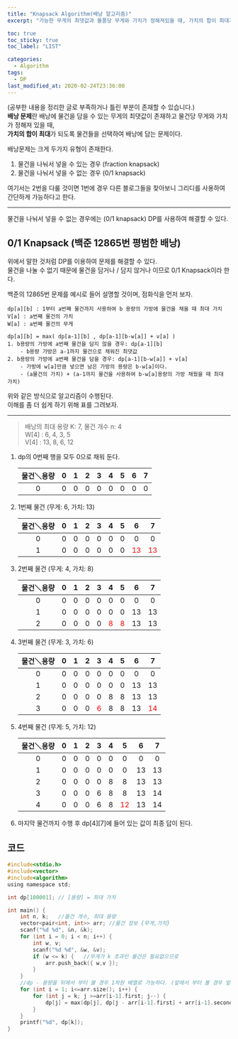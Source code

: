 ```yaml
---
title: "Knapsack Algorithm(배낭 알고리즘)"
excerpt: "가능한 무게의 최댓값과 물품당 무게와 가치가 정해져있을 때, 가치의 합이 최대가 되도록 물품을 선택하는 문제"

toc: true
toc_sticky: true
toc_label: "LIST"

categories:
  - Algorithm
tags:
  - DP
last_modified_at: 2020-02-24T23:36:00
---
```

(공부한 내용을 정리한 글로 부족하거나 틀린 부분이 존재할 수 있습니다.)  
**배낭 문제**란 배낭에 물건을 담을 수 있는 무게의 최댓값이 존재하고 물건당 무게와 가치가 정해져 있을 때,  
**가치의 합이 최대**가 되도록 물건들을 선택하여 배낭에 담는 문제이다.  


배낭문제는 크게 두가지 유형이 존재한다.  
1. 물건을 나눠서 넣을 수 있는 경우 (fraction knapsack)  
2. 물건을 나눠서 넣을 수 없는 경우 (0/1 knapsack)  

여기서는 2번을 다룰 것이면 1번에 경우 다른 블로그들을 찾아보니 그리디를 사용하여 간단하게 가능하다고 한다.  

-------------------  
물건을 나눠서 넣을 수 없는 경우에는 (0/1 knapsack) DP를 사용하여 해결할 수 있다.  


0/1 Knapsack  (백준 12865번 평범한 배낭)
---------------  
위에서 말한 것처럼 DP를 이용하여 문제를 해결할 수 있다.  
물건을 나눌 수 없기 때문에 물건을 담거나 / 담지 않거나 이므로 0/1 Knapsack이라 한다.  


백준의 12865번 문제를 예시로 들어 설명할 것이며, 점화식을 먼저 보자.  
```
dp[a][b] : 1부터 a번째 물건까지 사용하여 b 용량의 가방에 물건을 채울 때 최대 가치  
V[a] : a번째 물건의 가치  
W[a] : a번째 물건의 무게  

dp[a][b] = max( dp[a-1][b] , dp[a-1][b-w[a]] + v[a] )
1. b용량의 가방에 a번째 물건을 담지 않을 경우: dp[a-1][b]
	- b용량 가방은 a-1까지 물건으로 채워진 최댓값  
2. b용량의 가방에 a번째 물건을 담을 경우: dp[a-1][b-w[a]] + v[a]
	- 가방에 w[a]만큼 넣으면 남은 가방의 용량은 b-w[a]이다.  
	- (a물건의 가치) + (a-1까지 물건을 사용하여 b-w[a]용량의 가방 채웠을 때 최대 가치)
```  
위와 같은 방식으로 알고리즘이 수행된다.  
이해를 좀 더 쉽게 하기 위해 표를 그려보자.  

-------------------------------------  

> 배낭의 최대 용량 K: 7, 물건 개수 n: 4  
> W[4] : 6, 4, 3, 5   
> V[4] : 13, 8, 6, 12  

1. dp의 0번째 행을 모두 0으로 채워 둔다.  

	|물건＼용량| 0 | 1 | 2 | 3 | 4 | 5 | 6 | 7 |  
	|:-----------:|:--:|:--:|:--:|:--:|:--:|:--:|:--:|:--:|  
	|0|0|0|0|0|0|0|0|0|  

2. 1번째 물건 (무게: 6, 가치: 13)  

	|물건＼용량| 0 | 1 | 2 | 3 | 4 | 5 | 6 | 7 |  
	|:-----------:|:--:|:--:|:--:|:--:|:--:|:--:|:--:|:--:|  
	|0|0|0|0|0|0|0|0|0|  
	|1|0|0|0|0|0|0|<span style="color:red">13</span>|<span style="color:red">13</span>|  

3. 2번째 물건 (무게: 4, 가치: 8)  

	|물건＼용량| 0 | 1 | 2 | 3 | 4 | 5 | 6 | 7 |  
	|:-----------:|:--:|:--:|:--:|:--:|:--:|:--:|:--:|:--:|  
	|0|0|0|0|0|0|0|0|0|  
	|1|0|0|0|0|0|0|13|13|  
	|2|0|0|0|0|<span style="color:red">8</span>|<span style="color:red">8</span>|13|13|  

4. 3번째 물건 (무게: 3, 가치: 6)  

	|물건＼용량| 0 | 1 | 2 | 3 | 4 | 5 | 6 | 7 |  
	|:-----------:|:--:|:--:|:--:|:--:|:--:|:--:|:--:|:--:|  
	|0|0|0|0|0|0|0|0|0|  
	|1|0|0|0|0|0|0|13|13|  
	|2|0|0|0|0|8|8|13|13| 
	|3|0|0|0|<span style="color:red">6</span>|8|8|13|<span style="color:red">14</span>|  

5. 4번째 물건 (무게: 5, 가치: 12)  

	|물건＼용량| 0 | 1 | 2 | 3 | 4 | 5 | 6 | 7 |  
	|:-----------:|:--:|:--:|:--:|:--:|:--:|:--:|:--:|:--:|  
	|0|0|0|0|0|0|0|0|0|  
	|1|0|0|0|0|0|0|13|13|  
	|2|0|0|0|0|8|8|13|13| 
	|3|0|0|0|6|8|8|13|14|  
	|4|0|0|0|6|8|<span style="color:red">12</span>|13|14|  

6. 마지막 물건까지 수행 후 dp[4][7]에 들어 있는 값이 최종 답이 된다.  

코드  
--------  

``` c
#include<stdio.h>
#include<vector>
#include<algorithm>
using namespace std;

int dp[100001];	// [용량] = 최대 가치

int main() {
	int n, k;	//물건 개수, 최대 용량
	vector<pair<int, int>> arr;	//물건 정보 {무게,가치}
	scanf("%d %d", &n, &k);
	for (int i = 0; i < n; i++) {
		int w, v;
		scanf("%d %d", &w, &v);
		if (w <= k) {	//무게가 k 초과인 물건은 필요없으므로
			arr.push_back({ w,v });
		}
	}
	//dp - 용량을 뒤에서 부터 볼 경우 1차원 배열로 가능하다. (앞에서 부터 볼 경우 앞에 값들은 계산하며 사용될 수 있어서 2차원 배열 사용해야 함)
	for (int i = 1; i<=arr.size(); i++) {
		for (int j = k; j >=arr[i-1].first; j--) {
			dp[j] = max(dp[j], dp[j - arr[i-1].first] + arr[i-1].second);
		}
	}
	printf("%d", dp[k]);
}
```